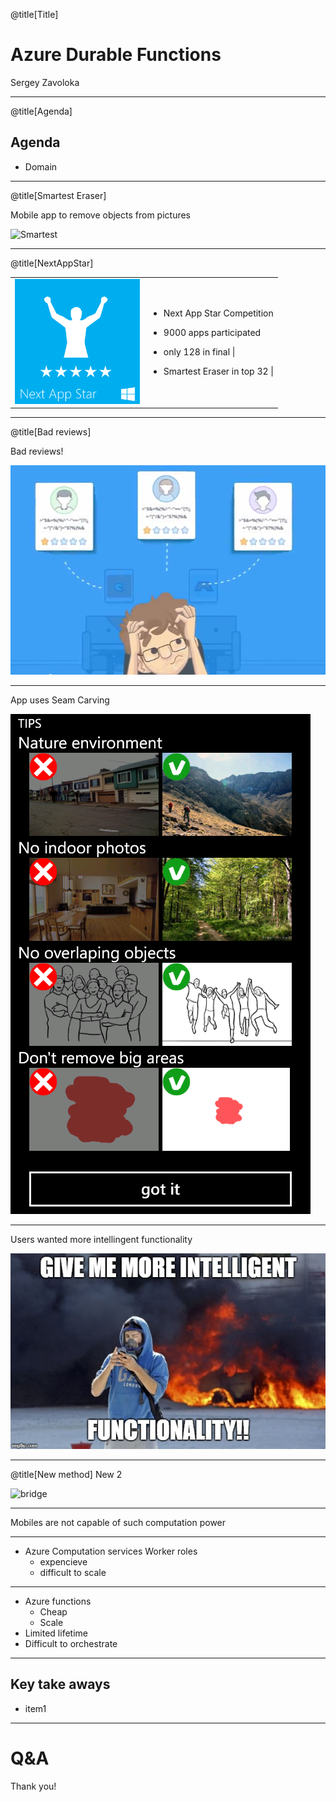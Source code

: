 @title[Title]

# Azure Durable Functions

Sergey Zavoloka

---
@title[Agenda]

## Agenda
- Domain

---
@title[Smartest Eraser]

Mobile app to remove objects from pictures

![Smartest](https://www.youtube.com/embed/QMWHeGsVjFA)

---
@title[NextAppStar]

<table>
  <tr>
    <td><img src="images/nextappstar.png" width="200" height="200" /></td>
    <td>

- Next App Star Competition
- 9000 apps participated
- only 128 in final |
- Smartest Eraser in top 32 |

    </td>
  </tr>
</table>



<!-- <img src="images/nextappstar.png" width="200" height="200" /> -->

<!-- ![NextAppStar](images/nextappstar.png) -->

---
@title[Bad reviews]

Bad reviews!

![bad reviews](images/bad_reviews.png)

---

App uses Seam Carving

![se_restrictions](images/se_restrictions.png)

---

Users wanted more intellingent functionality

![riots](images/riots.jpg)

---

@title[New method]
New 2

![bridge](images/t058.gif)

---

Mobiles are not capable of such computation power

---

- Azure Computation services Worker roles
  - expencieve
  - difficult to scale

---

- Azure functions
  - Cheap
  - Scale
- Limited lifetime
- Difficult to orchestrate

---

## Key take aways
- item1 

---

# Q&A
Thank you!
